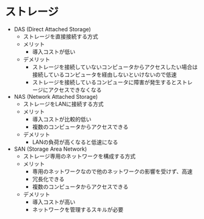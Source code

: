 # ストレージ

- DAS (Direct Attached Storage)
    - ストレージを直接接続する方式
    - メリット
        - 導入コストが低い
    - デメリット
        - ストレージを接続していないコンピュータからアクセスしたい場合は接続しているコンピュータを経由しないといけないので低速
        - ストレージを接続しているコンピュータに障害が発生するとストレージにアクセスできなくなる
- NAS (Network Attached Storage)
    - ストレージをLANに接続する方式
    - メリット
        - 導入コストが比較的低い
        - 複数のコンピュータからアクセスできる
    - デメリット
        - LANの負荷が高くなると低速になる
- SAN (Storage Area Network)
    - ストレージ専用のネットワークを構成する方式
    - メリット
        - 専用のネットワークなので他のネットワークの影響を受けず、高速
        - 冗長化できる
        - 複数のコンピュータからアクセスできる
    - デメリット
        - 導入コストが高い
        - ネットワークを管理するスキルが必要
